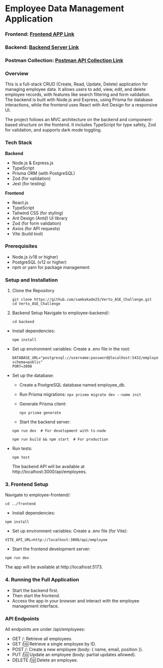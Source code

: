 # Employee Data Management Application

### Frontend: [Frontend APP Link](https://verto-ase-challenge-lcs7.vercel.app/)

### Backend: [Backend Server Link](https://verto-ase-challenge-kappa.vercel.app/)

### Postman Collection: [Postman API Collection Link](https://www.postman.com/spaceflight-geologist-44542914/public-workplace/collection/uibt63b/verto-ase-challenge?action=share&source=copy-link&creator=32467370)

### Overview
This is a full-stack CRUD (Create, Read, Update, Delete) application for managing employee data. It allows users to add, view, edit, and delete employee records, with features like search filtering and form validation. The backend is built with Node.js and Express, using Prisma for database interactions, while the frontend uses React with Ant Design for a responsive UI.

The project follows an MVC architecture on the backend and component-based structure on the frontend. It includes TypeScript for type safety, Zod for validation, and supports dark mode toggling.


### Tech Stack
**Backend**
- Node.js & Express.js
- TypeScript
- Prisma ORM (with PostgreSQL)
- Zod (for validation)
- Jest (for testing)

**Frontend**
- React.js
- TypeScript
- Tailwind CSS (for styling)
- Ant Design (Antd) UI library
- Zod (for form validation)
- Axios (for API requests)
- Vite (build tool)

### Prerequisites
- Node.js (v18 or higher)
- PostgreSQL (v12 or higher)
- npm or yarn for package management

### Setup and Installation
1. Clone the Repository
   ```
   git clone https://github.com/samkakade25/Verto_ASE_Challenge.git
   cd Verto_ASE_Challenge
   ```
2. Backend Setup
   Navigate to employee-backend/:
   ```
   cd backend
   ```

- Install dependencies:
  ```
  npm install
  ```
- Set up environment variables: Create a .env file in the root:
  ```
  DATABASE_URL="postgresql://username:password@localhost:5432/employee_db?schema=public"
  PORT=3000 
  ```
- Set up the database:
     - Create a PostgreSQL database named employee_db.
     - Run Prisma migrations:
      ```
      npx prisma migrate dev --name init
      ```
    - Generate Prisma client:
      ```
      npx prisma generate
      ```

  - Start the backend server:
  ```
  npm run dev  # For development with ts-node

  npm run build && npm start  # For production
  ```

- Run tests:
   ```
   npm test
   ```
   The backend API will be available at http://localhost:3000/api/employees.

### 3. Frontend Setup
  Navigate to employee-frontend/:
  ```
  cd ../frontend
  ```
  - Install dependencies:
  ```
  npm install
  ```
  - Set up environment variables: Create a .env file (for Vite):
  ```
  VITE_API_URL=http://localhost:3000/api/employee
  ```
  - Start the frontend development server:
  ```
  npm run dev
  ```
  The app will be available at http://localhost:5173.


### 4. Running the Full Application
- Start the backend first.
- Then start the frontend.
- Access the app in your browser and interact with the employee management interface.


### API Endpoints
   All endpoints are under /api/employees:

- GET /: Retrieve all employees.
- GET /:id: Retrieve a single employee by ID.
- POST /: Create a new employee (body: { name, email, position }).
- PUT /:id: Update an employee (body: partial updates allowed).
- DELETE /:id: Delete an employee.






